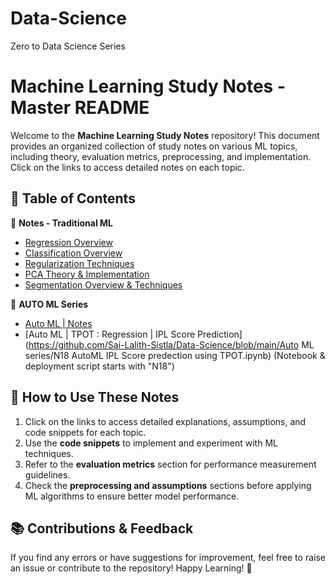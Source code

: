# Data-Science

Zero to Data Science Series

# Machine Learning Study Notes - Master README

Welcome to the **Machine Learning Study Notes** repository! This document provides an organized collection of study notes on various ML topics, including theory, evaluation metrics, preprocessing, and implementation. Click on the links to access detailed notes on each topic.

## 📌 **Table of Contents**

📝 **Notes - Traditional ML**

- [Regression Overview](https://github.com/Sai-Lalith-Sistla/Data-Science/blob/main/01_Regression.md)  
- [Classification Overview](https://github.com/Sai-Lalith-Sistla/Data-Science/blob/main/02_Classification.md)  
- [Regularization Techniques](https://github.com/Sai-Lalith-Sistla/Data-Science/blob/main/03_Regularization.md)  
- [PCA Theory & Implementation](https://github.com/Sai-Lalith-Sistla/Data-Science/blob/main/04_PCA.md)  
- [Segmentation Overview & Techniques](https://github.com/Sai-Lalith-Sistla/Data-Science/blob/main/05_Segmentation.md)


🤖 **AUTO ML Series**
- [Auto ML | Notes](https://github.com/Sai-Lalith-Sistla/Data-Science/blob/main/11_AutoML.md)
- [Auto ML | TPOT : Regression |  IPL Score Prediction](https://github.com/Sai-Lalith-Sistla/Data-Science/blob/main/Auto ML series/N18 AutoML IPL Score predection using TPOT.ipynb)  (Notebook & deployment script starts with "N18")

## 🚀 **How to Use These Notes**
1. Click on the links to access detailed explanations, assumptions, and code snippets for each topic.  
2. Use the **code snippets** to implement and experiment with ML techniques.  
3. Refer to the **evaluation metrics** section for performance measurement guidelines.  
4. Check the **preprocessing and assumptions** sections before applying ML algorithms to ensure better model performance.  

## 📚 **Contributions & Feedback**
If you find any errors or have suggestions for improvement, feel free to raise an issue or contribute to the repository! Happy Learning! 🎯  
